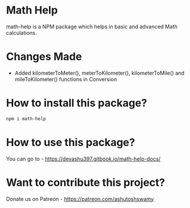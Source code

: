 # Math Help

math-help is a NPM package which helps in basic and advanced Math calculations.

# Changes Made

- Added kilometerToMeter(), meterToKilometer(), kilometerToMile() and mileToKilometer() functions in Conversion

# How to install this package?

```sh
npm i math-help
```

# How to use this package?

You can go to - https://devashu397.gitbook.io/math-help-docs/

# Want to contribute this project?

Donate us on Patreon - https://patreon.com/ashutoshswamy
